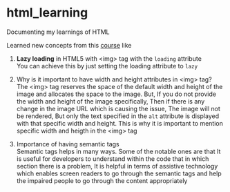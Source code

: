 # html_learning
Documenting my learnings of HTML

Learned new concepts from this [course](https://youtu.be/kUMe1FH4CHE) like
1. **Lazy loading** in HTML5 with &lt;img&gt; tag with the `loading` attribute<br>
You can achieve this by just setting the loading attribute to `lazy`

2. Why is it important to have width and height attributes in &lt;img&gt; tag?<br>
The &lt;img&gt; tag reserves the space of the default width and height of the image and allocates the space to the image. But, If you do not provide the width and height of the image specifically, Then if there is any change in the image URL which is causing the issue, The image will not be rendered, But only the text specified in the `alt` attribute is displayed with that specific width and height. This is why it is important to mention specific width and heigth in the &lt;img&gt; tag

3. Importance of having semantic tags<br>
Semantic tags helps in many ways. Some of the notable ones are that It is useful for developers to understand within the code that in which section there is a problem, It is helpful in terms of assistive technology which enables screen readers to go through the semantic tags and help the impaired people to go through the content appropriately
